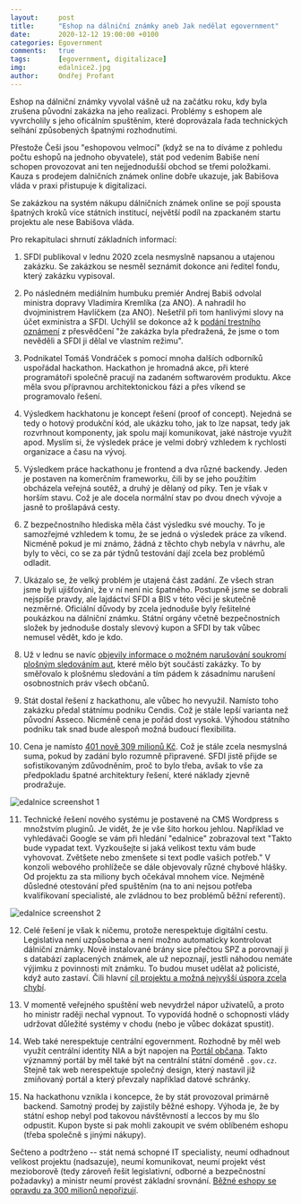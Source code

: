 ```yaml
---
layout:     post
title:      "Eshop na dálniční známky aneb Jak nedělat egovernment"
date:       2020-12-12 19:00:00 +0100
categories: Egovernment
comments:   true
tags:       [egovernment, digitalizace]
img:        edalnice2.jpg
author:     Ondřej Profant
---
```


Eshop na dálniční známky vyvolal vášně už na začátku roku, kdy byla zrušena původní zakázka na jeho realizaci. Problémy s eshopem ale vyvrcholily s jeho oficálním spuštěním, které doprovázala řada technických selhání způsobených špatnými rozhodnutími.

<!--more-->

Přestože Češi jsou "eshopovou velmocí" (když se na to díváme z pohledu počtu eshopů na jednoho obyvatele), stát pod vedením Babiše není schopen provozovat ani ten nejjednodušší obchod se třemi položkami. Kauza s prodejem dalničních známek online dobře ukazuje, jak Babišova vláda v praxi přistupuje k digitalizaci.

Se zakázkou na systém nákupu dálničních známek online se pojí spousta špatných kroků více státních institucí, největší podíl na zpackaném startu projektu ale nese Babišova vláda. 

Pro rekapitulaci shrnutí základních informací:

1) SFDI publikoval v lednu 2020 zcela nesmyslně napsanou a utajenou zakázku. Se zakázkou se nesměl seznámit dokonce ani ředitel fondu, který zakázku vypisoval.

2) Po následném mediálním humbuku premiér Andrej Babiš odvolal ministra dopravy Vladimíra Kremlíka (za ANO). A nahradil ho dvojministrem Havlíčkem (za ANO). Nešetřil při tom hanlivými slovy na účet exministra a SFDI. Uchýlil se dokonce až k [podání trestního oznámení](https://www.idnes.cz/ekonomika/domaci/andrej-babis-e-shop-dalnicni-znamky-zakazka-trestni-oznameni-ministr-kremlik.A200203_121243_ekonomika_elka) z přesvědčení "že zakázka byla předražená, že jsme o tom nevěděli a SFDI ji dělal ve vlastním režimu".

3) Podnikatel Tomáš Vondráček s pomocí mnoha dalších odborníků uspořádal hackathon. Hackathon je hromadná akce, při které programátoři společně pracují na zadaném softwarovém produktu. Akce měla svou přípravnou architektonickou fázi a přes víkend se programovalo řešení.

4) Výsledkem hackhatonu je koncept řešení (proof of concept). Nejedná se tedy o hotový produkční kód, ale ukázku toho, jak to lze napsat, tedy jak rozvrhnout komponenty, jak spolu mají komunikovat, jaké nástroje využít apod. Myslím si, že výsledek práce je velmi dobrý vzhledem k rychlosti organizace a času na vývoj.

5) Výsledkem práce hackathonu je frontend a dva různé backendy. Jeden je postaven na komerčním frameworku, čili by se jeho použítím obcházela veřejná soutěž, a druhý je dělaný od píky. Ten je však v horším stavu. Což je ale docela normální stav po dvou dnech vývoje a jasně to prošlapává cesty.

6) Z bezpečnostního hlediska měla část výsledku své mouchy. To je samozřejmé vzhledem k tomu, že se jedná o výsledek práce za víkend. Nicméně pokud je mi známo, žádná z těchto chyb nebyla v návrhu, ale byly to věci, co se za pár týdnů testování dají zcela bez problémů odladit.

7) Ukázalo se, že velký problém je utajená část zadání. Ze všech stran jsme byli ujišťováni, že v ní není nic špatného. Postupně jsme se dobrali nejspíše pravdy, ale lajdáctví SFDI a BIS v této věci je skutečně nezměrné. Oficiální důvody by zcela jednoduše byly řešitelné poukázkou na dálniční známku. Státní orgány včetně bezpečnostních složek by jednoduše dostaly slevový kupon a SFDI by tak vůbec nemusel vědět, kdo je kdo.

8) Už v lednu se navíc [objevily informace o možném narušování soukromí plošným sledováním aut](https://www.pirati.cz/tiskove-zpravy/plosne-sledovani-aut-v-tendru-na-znamky.html), které mělo být součástí zakázky. To by směřovalo k plošnému sledování a tím pádem k zásadnímu narušení osobnostních práv všech občanů.

9) Stát dostal řešení z hackathonu, ale vůbec ho nevyužil. Namísto toho zakázku předal státnímu podniku Cendis. Což je stále lepší varianta než původní Asseco. Nicméně cena je pořád dost vysoká. Výhodou státního podniku tak snad bude alespoň možná budoucí flexibilita.

10) Cena je namísto [401 nově 309 milionů Kč](https://www.seznamzpravy.cz/clanek/elektronicke-dalnicni-znamky-jsou-vyhozene-penize-rika-hlidac-statu-131945). Což je stále zcela nesmyslná suma, pokud by zadání bylo rozumně připravené. SFDI jistě přijde se sofistikovaným zdůvodněním, proč to bylo třeba, avšak to vše za předpokladu špatné architektury řešení, které náklady zjevně prodražuje.

![edalnice screenshot 1](https://www.profant.eu/assets/img/posts/edalnice3.jpg "Chybové hlášky")

11) Technické řešení nového systému je postavené na CMS Wordpress s množstvím pluginů. Je vidět, že je vše šito horkou jehlou. Například ve vyhledávači Google se vám při hledání "edalnice" zobrazoval text "Takto bude vypadat text. Vyzkoušejte si jaká velikost textu vám bude vyhovovat. Zvětšete nebo zmenšete si text podle vašich potřeb." V konzoli webového prohlížeče se dále objevovaly různé chybové hlášky. Od projektu za sta miliony bych očekával mnohem více. Nejméně důsledné otestování před spuštěním (na to ani nejsou potřeba kvalifikovaní specialisté, ale zvládnou to bez problémů běžní referenti).

![edalnice screenshot 2](https://www.profant.eu/assets/img/posts/edalnice1.png "Text vyhledávače")

12) Celé řešení je však k ničemu, protože nerespektuje digitální cestu. Legislativa není uzpůsobena a není možno automaticky kontrolovat dálniční známky. Nově instalované brány sice přečtou SPZ a porovnají ji s databází zaplacených známek, ale už nepoznají, jestli náhodou nemáte výjimku z povinnosti mít známku. To budou muset udělat až policisté, když auto zastaví. Čili hlavní [cíl projektu a možná nejvyšší úspora zcela chybí](
https://www.piratskelisty.cz/clanek-3650-spusteni-elektronicke-dalnicni-znamky-skoncilo-fiaskem-projekt-za-stovky-milionu-selhava-na-novou-eru-na-dalnicich-zatim-zapomenme).

13) V momentě veřejného spuštění web nevydržel nápor uživatelů, a proto ho ministr raději nechal vypnout. To vypovídá hodně o schopnosti vlády udržovat důležité systémy v chodu (nebo je vůbec dokázat spustit).

14) Web také nerespektuje centrální egovernment. Rozhodně by měl web využít centrální identity NIA a být napojen na [Portál občana](https://portal.gov.cz). Takto významný portál by měl také být na centrální státní doméně `.gov.cz`. Stejně tak web nerespektuje společný design, který nastavil již zmiňovaný portál a který převzaly například datové schránky.

15) Na hackathonu vznikla i koncepce, že by stát provozoval primárně backend. Samotný prodej by zajistily běžné eshopy. Výhoda je, že by státní eshop nebyl pod takovou návštěvností a leccos by mu šlo odpustit. Kupon byste si pak mohli zakoupit ve svém oblíbeném eshopu (třeba společně s jinými nákupy). 

Sečteno a podtrženo -- stát nemá schopné IT specialisty, neumí odhadnout velikost projektu (nadsazuje), neumí komunikovat, neumí projekt vést mezioborově (tedy zároveň řešit legislativní, odborné a bezpečnostní požadavky) a ministr neumí provést základní srovnání. [Běžné eshopy se opravdu za 300 milionů nepořizují](https://www.facebook.com/ondrej.profant/posts/10218455076954914).
